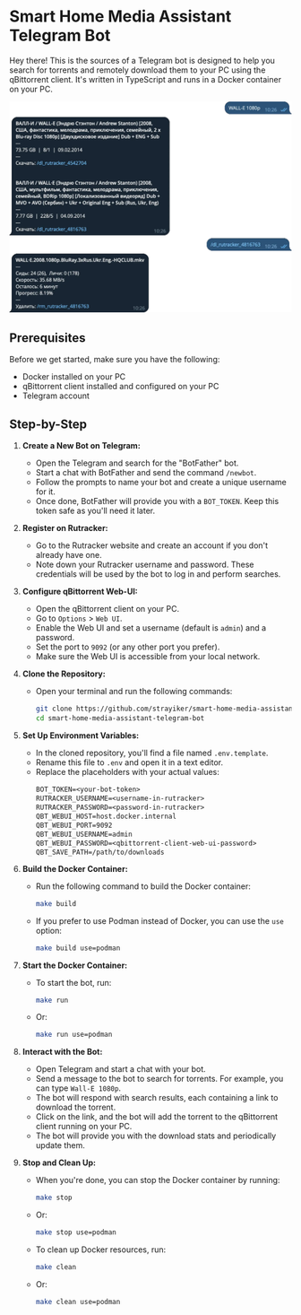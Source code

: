 # Smart Home Media Assistant Telegram Bot

Hey there! This is the sources of a Telegram bot is designed to help you search for torrents and remotely download them to your PC using the qBittorrent client. It's written in TypeScript and runs in a Docker container on your PC.

![alt text](./static/image.webp)

## Prerequisites

Before we get started, make sure you have the following:

- Docker installed on your PC
- qBittorrent client installed and configured on your PC
- Telegram account

## Step-by-Step

1. **Create a New Bot on Telegram:**

   - Open the Telegram and search for the "BotFather" bot.
   - Start a chat with BotFather and send the command `/newbot`.
   - Follow the prompts to name your bot and create a unique username for it.
   - Once done, BotFather will provide you with a `BOT_TOKEN`. Keep this token safe as you'll need it later.

2. **Register on Rutracker:**

   - Go to the Rutracker website and create an account if you don't already have one.
   - Note down your Rutracker username and password. These credentials will be used by the bot to log in and perform searches.

3. **Configure qBittorrent Web-UI:**

   - Open the qBittorrent client on your PC.
   - Go to `Options` > `Web UI`.
   - Enable the Web UI and set a username (default is `admin`) and a password.
   - Set the port to `9092` (or any other port you prefer).
   - Make sure the Web UI is accessible from your local network.

4. **Clone the Repository:**

   - Open your terminal and run the following commands:
     ```bash
     git clone https://github.com/strayiker/smart-home-media-assistant-telegram-bot.git
     cd smart-home-media-assistant-telegram-bot
     ```

5. **Set Up Environment Variables:**

   - In the cloned repository, you'll find a file named `.env.template`.
   - Rename this file to `.env` and open it in a text editor.
   - Replace the placeholders with your actual values:
     ```
     BOT_TOKEN=<your-bot-token>
     RUTRACKER_USERNAME=<username-in-rutracker>
     RUTRACKER_PASSWORD=<password-in-rutracker>
     QBT_WEBUI_HOST=host.docker.internal
     QBT_WEBUI_PORT=9092
     QBT_WEBUI_USERNAME=admin
     QBT_WEBUI_PASSWORD=<qbittorrent-client-web-ui-password>
     QBT_SAVE_PATH=/path/to/downloads
     ```

6. **Build the Docker Container:**

   - Run the following command to build the Docker container:

     ```bash
     make build
     ```

   - If you prefer to use Podman instead of Docker, you can use the `use` option:
     ```bash
     make build use=podman
     ```

7. **Start the Docker Container:**

   - To start the bot, run:
     ```bash
     make run
     ```
   - Or:
     ```bash
     make run use=podman
     ```

8. **Interact with the Bot:**

   - Open Telegram and start a chat with your bot.
   - Send a message to the bot to search for torrents. For example, you can type `Wall-E 1080p`.
   - The bot will respond with search results, each containing a link to download the torrent.
   - Click on the link, and the bot will add the torrent to the qBittorrent client running on your PC.
   - The bot will provide you with the download stats and periodically update them.

9. **Stop and Clean Up:**
   - When you're done, you can stop the Docker container by running:
     ```bash
     make stop
     ```
   - Or:
     ```bash
     make stop use=podman
     ```
   - To clean up Docker resources, run:
     ```bash
     make clean
     ```
   - Or:
     ```bash
     make clean use=podman
     ```
